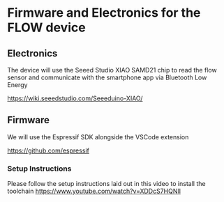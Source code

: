 # Firmware and Electronics for the FLOW device

## Electronics
The device will use the Seeed Studio XIAO SAMD21 chip to read the flow sensor and communicate with the smartphone app via Bluetooth Low Energy

https://wiki.seeedstudio.com/Seeeduino-XIAO/

## Firmware
We will use the Espressif SDK alongside the VSCode extension 

https://github.com/espressif

### Setup Instructions

Please follow the setup instructions laid out in this video to install the toolchain
https://www.youtube.com/watch?v=XDDcS7HQNlI

    
